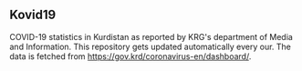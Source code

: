 ## Kovid19
COVID-19 statistics in Kurdistan as reported by KRG's department of Media and Information. This repository gets updated automatically every our. The data is fetched from https://gov.krd/coronavirus-en/dashboard/.
